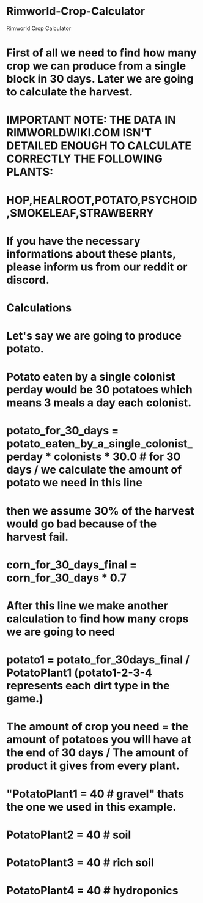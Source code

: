 # Rimworld-Crop-Calculator
Rimworld Crop Calculator
# First of all we need to find how many crop we can produce from a single block in 30 days. Later we are going to calculate the harvest.
# IMPORTANT NOTE: THE DATA IN RIMWORLDWIKI.COM ISN'T DETAILED ENOUGH TO CALCULATE CORRECTLY THE FOLLOWING PLANTS:
# HOP,HEALROOT,POTATO,PSYCHOID,SMOKELEAF,STRAWBERRY
# If you have the necessary informations about these plants, please inform us from our reddit or discord.

# Calculations

# Let's say we are going to produce potato.

# Potato eaten by a single colonist perday would be 30 potatoes which means 3 meals a day each colonist.
# potato_for_30_days = potato_eaten_by_a_single_colonist_perday * colonists * 30.0 # for 30 days / we calculate the amount of potato we need in this line
# then we assume 30% of the harvest would go bad because of the harvest fail.
# corn_for_30_days_final = corn_for_30_days * 0.7
# After this line we make another calculation to find how many crops we are going to need
# potato1 = potato_for_30days_final / PotatoPlant1 (potato1-2-3-4 represents each dirt type in the game.)
# The amount of crop you need = the amount of potatoes you will have at the end of 30 days / The amount of product it gives from every plant.
# "PotatoPlant1 = 40 # gravel" thats the one we used in this example.
# PotatoPlant2 = 40 # soil
# PotatoPlant3 = 40 # rich soil
# PotatoPlant4 = 40 # hydroponics
# 
